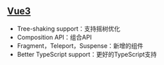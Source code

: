 ## [Vue3](https://juejin.cn/post/6968094627375087653)

* Tree-shaking support：支持摇树优化
* Composition API：组合API
* Fragment，Teleport，Suspense：新增的组件
* Better TypeScript support：更好的TypeScript支持